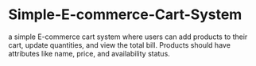 # Simple-E-commerce-Cart-System
a simple E-commerce cart system where users can add products to their cart, update quantities, and view the total bill. Products should have attributes like name, price, and availability status.
